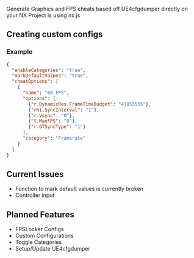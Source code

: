 Generate Graphics and FPS cheats based off UE4cfgdumper directly on your NX
Project is using nx.js

## Creating custom configs 
### Example 
```json
{
  "enableCategories": "true",
  "markDefaultValues": "true",
  "cheatOptions": [
    {
      "name": "60 FPS",
      "options": [
        {"r.DynamicRes.FrameTimeBudget": "41855555"},
        {"rhi.SyncInterval": "1"},
        {"r.Vsync": "0"},
        {"t.MaxFPS": "0"},
        {"r.GTSyncType": "1"}
      ],
      "category": "Framerate"
    }
  ]
}
```

## Current Issues
- Function to mark default values is currently broken 
- Controller input

## Planned Features
- FPSLocker Configs
- Custom Configurations
- Toggle Categories
- Setup/Update UE4cfgdumper